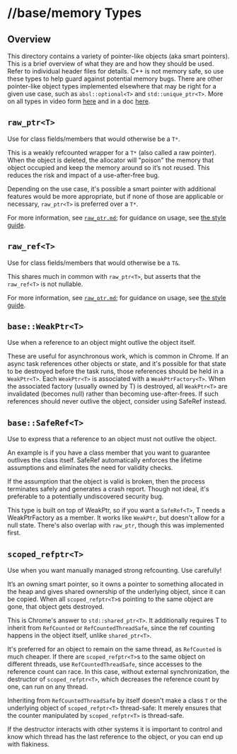 # //base/memory Types

## Overview
This directory contains a variety of pointer-like objects (aka smart pointers).
This is a brief overview of what they are and how they should be used. Refer to
individual header files for details. C++ is not memory safe, so use these types
to help guard against potential memory bugs.
There are other pointer-like object types implemented elsewhere that may be
right for a given use case, such as `absl::optional<T>` and
`std::unique_ptr<T>`. More on all types in video form
[here](https://youtu.be/MpwbWSEDfjM?t=582s) and in a doc
[here](https://docs.google.com/document/d/1VRevv8JhlP4I8fIlvf87IrW2IRjE0PbkSfIcI6-UbJo/edit?usp=sharing).

## `raw_ptr<T>`
Use for class fields/members that would otherwise be a `T*`.

This is a weakly refcounted wrapper for a `T*` (also called a raw
pointer). When the object is deleted, the allocator will "poison" the memory
that object occupied and keep the memory around so it’s not reused. This reduces
the risk and impact of a use-after-free bug.

Depending on the use case, it's possible a smart pointer with additional
features would be more appropriate, but if none of those are applicable or
necessary, `raw_ptr<T>` is preferred over a `T*`.

For more information, see [`raw_ptr.md`](./raw_ptr.md); for guidance on
usage, see
[the style guide](../../styleguide/c++/c++.md#non_owning-pointers-in-class-fields).

## `raw_ref<T>`
Use for class fields/members that would otherwise be a `T&`.

This shares much in common with `raw_ptr<T>`, but asserts that the
`raw_ref<T>` is not nullable.

For more information, see [`raw_ptr.md`](./raw_ptr.md); for guidance on
usage, see
[the style guide](../../styleguide/c++/c++.md#non_owning-pointers-in-class-fields).

## `base::WeakPtr<T>`
Use when a reference to an object might outlive the object itself.

These are useful for asynchronous work, which is common in Chrome. If an async
task references other objects or state, and it's possible for that state to be
destroyed before the task runs, those references should be held in a
`WeakPtr<T>`. Each `WeakPtr<T>` is associated with a `WeakPtrFactory<T>`. When
the associated factory (usually owned by T) is destroyed, all `WeakPtr<T>` are
invalidated (becomes null) rather than becoming use-after-frees. If such
references should never outlive the object, consider using SafeRef instead.

## `base::SafeRef<T>`
Use to express that a reference to an object must not outlive the object.

An example is if you have a class member that you want to guarantee outlives the
class itself. SafeRef automatically enforces the lifetime assumptions and
eliminates the need for validity checks.

If the assumption that the object is valid is broken, then the process
terminates safely and generates a crash report. Though not ideal, it's
preferable to a potentially undiscovered security bug.

This type is built on top of WeakPtr, so if you want a `SafeRef<T>`, T needs a
WeakPtrFactory as a member. It works like `WeakPtr`, but doesn't allow for a
null state. There's also overlap with `raw_ptr`, though this was implemented
first.

## `scoped_refptr<T>`
Use when you want manually managed strong refcounting. Use carefully!

It’s an owning smart pointer, so it owns a pointer to something allocated in the
heap and gives shared ownership of the underlying object, since it can be
copied. When all `scoped_refptr<T>`s pointing to the same object are gone, that
object gets destroyed.

This is Chrome's answer to `std::shared_ptr<T>`. It additionally requires T to
inherit from `RefCounted` or `RefCountedThreadSafe`, since the ref counting
happens in the object itself, unlike `shared_ptr<T>`.

It's preferred for an object to remain on the same thread, as `RefCounted` is
much cheaper. If there are `scoped_refptr<T>`s to the same object on different
threads, use `RefCountedThreadSafe`, since accesses to the reference count can
race. In this case, without external synchronization, the destructor of
`scoped_refptr<T>`, which decreases the reference count by one, can run on any
thread.

Inheriting from `RefCountedThreadSafe` by itself doesn't make a class `T` or the
underlying object of `scoped_refptr<T>` thread-safe: It merely ensures that the
counter manipulated by `scoped_refptr<T>` is thread-safe.

If the destructor interacts with other systems it is important to
control and know which thread has the last reference to the object, or you can
end up with flakiness.
